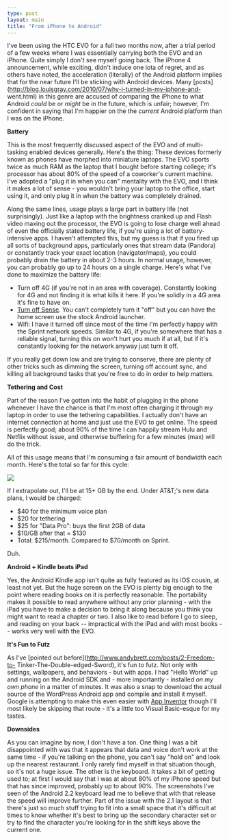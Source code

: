 ```yaml
---
type: post
layout: main
title: "From iPhone to Android"
---
```

I've been using the HTC EVO for a full two months now, after a trial period of
a few weeks where I was essentially carrying both the EVO and an iPhone. Quite
simply I don't see myself going back. The iPhone 4 announcement, while
exciting, didn't induce one iota of regret, and as others have noted, the
acceleration (literally) of the Android platform implies that for the near
future I'll be sticking with Android devices. Many
[posts](http://blog.louisgray.com/2010/07/why-i-turned-in-my-iphone-and-
went.html) in this genre are accused of comparing the iPhone to what Android
*could* be or *might* be in the future, which is unfair; however, I'm
confident in saying that I'm happier on the the *current* Android platform
than I was on the iPhone.

**Battery**

This is the most frequently discussed aspect of the EVO and of multi-tasking
enabled devices generally. Here's the thing: These devices formerly known as
phones have morphed into miniature laptops. The EVO sports twice as much RAM
as the laptop that I bought before starting college; it's processor has about
80% of the speed of a coworker's current machine. I've adopted a "plug it in
when you can" mentality with the EVO, and I think it makes a lot of sense -
you wouldn't bring your laptop to the office, start using it, and only plug it
in when the battery was completely drained.

Along the same lines, usage plays a large part in battery life (not
surprisingly). Just like a laptop with the brightness cranked up and Flash
video maxing out the processor, the EVO is going to lose charge well ahead of
even the officially stated battery life, if you're using a lot of battery-
intensive apps. I haven't attempted this, but my guess is that if you fired up
all sorts of background apps, particularly ones that stream data (Pandora) or
constantly track your exact location (navigator/maps), you could probably
drain the battery in about 2-3 hours. In normal usage, however, you can
probably go up to 24 hours on a single charge. Here's what I've done to
maximize the battery life:

- Turn off 4G (if you're not in an area with coverage). Constantly looking for 4G and not finding it is what kills it here. If you're solidly in a 4G area it's fine to have on.   
- [Turn off Sense](http://www.gadgetsdna.com/turn-off-sense-ui-in-htc-evo-4g-run-stock-android-2-1/3142/). You can't completely turn it "off" but you can have the home screen use the stock Android launcher.   
- Wifi: I have it turned off since most of the time I'm perfectly happy with the Sprint network speeds. Similar to 4G, if you're somewhere that has a reliable signal, turning this on won't hurt you much if at all, but if it's constantly looking for the network anyway just turn it off.   

If you really get down low and are trying to conserve, there are plenty of
other tricks such as dimming the screen, turning off account sync, and killing
all background tasks that you're free to do in order to help matters.

**Tethering and Cost**

Part of the reason I've gotten into the habit of plugging in the phone
whenever I have the chance is that I'm most often charging it through my
laptop in order to use the tethering capabilities. I actually don't have an
internet connection at home and just use the EVO to get online. The speed is
perfectly good; about 90% of the time I can happily stream Hulu and Netflix
without issue, and otherwise buffering for a few minutes (max) will do the
trick.

All of this usage means that I'm consuming a fair amount of bandwidth each
month. Here's the total so far for this cycle:

![](http://www.andybrett.com/images/spring.png)

If I extrapolate out, I'll be at 15+ GB by the end. Under AT&T;'s new data
plans, I would be charged:

- $40 for the minimum voice plan  
- $20 for tethering  
- $25 for "Data Pro": buys the first 2GB of data  
- $10/GB after that = $130  
- Total: $215/month. Compared to $70/month on Sprint.   

Duh.

**Android + Kindle beats iPad**

Yes, the Android Kindle app isn't quite as fully featured as its iOS cousin,
at least not yet. But the huge screen on the EVO is plenty big enough to the
point where reading books on it is perfectly reasonable. The portability makes
it possible to read anywhere without any prior planning - with the iPad you
have to make a decision to bring it along because you think you might want to
read a chapter or two. I also like to read before I go to sleep, and reading
on your back -- impractical with the iPad and with most books -- works very
well with the EVO.

**It's Fun to Futz**

As I've [pointed out before](http://www.andybrett.com/posts/2-Freedom-to-
Tinker-The-Double-edged-Sword), it's fun to futz. Not only with settings,
wallpapers, and behaviors - but with apps. I had "Hello World" up and running
on the Android SDK and - more importantly - installed _on my own phone_ in a
matter of minutes. It was also a snap to download the actual source of the
WordPress Android app and compile and install it myself. Google is attempting
to make this even easier with [App
Inventor](http://appinventor.googlelabs.com/about/) though I'll most likely be
skipping that route - it's a little too Visual Basic-esque for my tastes.

**Downsides**

As you can imagine by now, I don't have a ton. One thing I was a bit
disappointed with was that it appears that data and voice don't work at the
same time - if you're talking on the phone, you can't say "hold on" and look
up the nearest restaurant. I only rarely find myself in that situation though,
so it's not a huge issue. The other is the keyboard. It takes a bit of getting
used to; at first I would say that I was at about 80% of my iPhone speed but
that has since improved, probably up to about 90%. The screenshots I've seen
of the Android 2.2 keyboard lead me to believe that with that release the
speed will improve further. Part of the issue with the 2.1 layout is that
there's just so much stuff trying to fit into a small space that it's
difficult at times to know whether it's best to bring up the secondary
character set or try to find the character you're looking for in the shift
keys above the current one.

